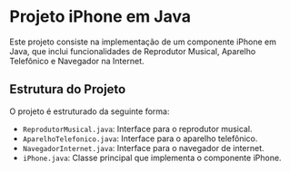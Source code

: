 # Projeto iPhone em Java

Este projeto consiste na implementação de um componente iPhone em Java, que inclui funcionalidades de Reprodutor Musical, Aparelho Telefônico e Navegador na Internet.

## Estrutura do Projeto

O projeto é estruturado da seguinte forma:

- `ReprodutorMusical.java`: Interface para o reprodutor musical.
- `AparelhoTelefonico.java`: Interface para o aparelho telefônico.
- `NavegadorInternet.java`: Interface para o navegador de internet.
- `iPhone.java`: Classe principal que implementa o componente iPhone.
